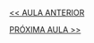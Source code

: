 [<< AULA ANTERIOR](https://github.com/pvreboucas/integracao-continua-ci/blob/aula-05/aulas/1-Certifica%C3%A7%C3%A3o%20de%20CI.md)



[PRÓXIMA AULA >>](https://github.com/pvreboucas/integracao-continua-ci/blob/aula-05/aulas/4-Sobre%20DevOps.md)

